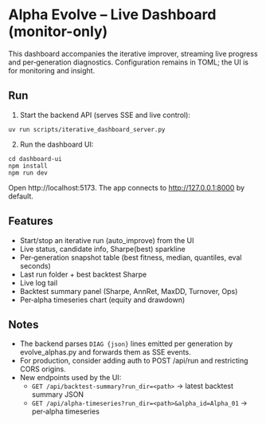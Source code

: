 # Alpha Evolve – Live Dashboard (monitor-only)

This dashboard accompanies the iterative improver, streaming live progress and per‑generation diagnostics. Configuration remains in TOML; the UI is for monitoring and insight.

## Run

1) Start the backend API (serves SSE and live control):

```
uv run scripts/iterative_dashboard_server.py
```

2) Run the dashboard UI:

```
cd dashboard-ui
npm install
npm run dev
```

Open http://localhost:5173. The app connects to http://127.0.0.1:8000 by default.

## Features

- Start/stop an iterative run (auto_improve) from the UI
- Live status, candidate info, Sharpe(best) sparkline
- Per‑generation snapshot table (best fitness, median, quantiles, eval seconds)
- Last run folder + best backtest Sharpe
- Live log tail
- Backtest summary panel (Sharpe, AnnRet, MaxDD, Turnover, Ops)
- Per‑alpha timeseries chart (equity and drawdown)

## Notes

- The backend parses `DIAG {json}` lines emitted per generation by evolve_alphas.py and forwards them as SSE events.
- For production, consider adding auth to POST /api/run and restricting CORS origins.
- New endpoints used by the UI:
  - `GET /api/backtest-summary?run_dir=<path>` → latest backtest summary JSON
  - `GET /api/alpha-timeseries?run_dir=<path>&alpha_id=Alpha_01` → per‑alpha timeseries
